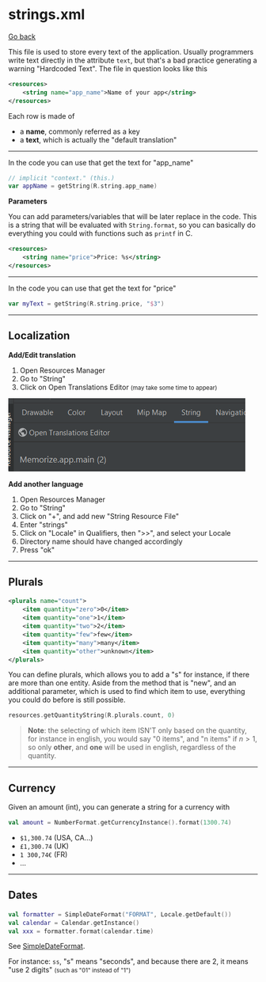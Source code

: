 # strings.xml

[Go back](../index.md#resources)

<div class="row row-cols-md-2 mx-0"><div>

This file is used to store every text of the application. Usually programmers write text directly in the attribute `text`, but that's a bad practice generating a warning "Hardcoded Text". The file in question looks like this

```xml
<resources>
    <string name="app_name">Name of your app</string>
</resources>
```

Each row is made of

* a **name**, commonly referred as a key
* a **text**, which is actually the "default translation"

<hr>

In the code you can use that get the text for "app_name"

```kotlin
// implicit "context." (this.)
var appName = getString(R.string.app_name)
```
</div><div>

**Parameters**

You can add parameters/variables that will be later replace in the code. This is a string that will be evaluated with `String.format`, so you can basically do everything you could with functions such as `printf` in C.

```xml
<resources>
    <string name="price">Price: %s</string>
</resources>
```

<hr>

In the code you can use that get the text for "price"

```kotlin
var myText = getString(R.string.price, "$3")
```
</div></div>

<hr class="sl">

## Localization

<div class="row row-cols-md-2 mx-0"><div>

**Add/Edit translation**

1. Open Resources Manager
2. Go to "String"
3. Click on Open Translations Editor <small>(may take some time to appear)</small>

![Open Translations Editor](../_images/OpenTranslationsEditor.png)

</div><div>

**Add another language**

1. Open Resources Manager
2. Go to "String"
3. Click on "+", and add new "String Resource File"
4. Enter "strings"
5. Click on "Locale" in Qualifiers, then ">>", and select your Locale
6. Directory name should have changed accordingly
7. Press "ok"

</div></div>

<hr class="sr">

## Plurals

<div class="row row-cols-md-2"><div>

```xml
<plurals name="count">
    <item quantity="zero">0</item>
    <item quantity="one">1</item>
    <item quantity="two">2</item>
    <item quantity="few">few</item>
    <item quantity="many">many</item>
    <item quantity="other">unknown</item>
</plurals>
```
</div><div>

You can define plurals, which allows you to add a "s" for instance, if there are more than one entity. Aside from the method that is "new", and an additional parameter, which is used to find which item to use, everything you could do before is still possible.

```kotlin
resources.getQuantityString(R.plurals.count, 0)
```

> **Note**: the selecting of which item ISN'T only based on the quantity, for instance in english, you would say "0 items", and "n items" if $n \gt 1$, so only **other**, and **one** will be used in english, regardless of the quantity.
</div></div>


<hr class="sl">

## Currency

<div class="row row-cols-md-2 mx-0"><div>

Given an amount (int), you can generate a string for a currency with

```kotlin
val amount = NumberFormat.getCurrencyInstance().format(1300.74)
```
</div><div>

* `$1,300.74` (USA, CA...)
* `£1,300.74` (UK)
* `1 300,74€` (FR)
* ...
</div></div>

<hr class="sr">

## Dates

<div class="row row-cols-md-2"><div>

```kotlin
val formatter = SimpleDateFormat("FORMAT", Locale.getDefault())
val calendar = Calendar.getInstance()
val xxx = formatter.format(calendar.time)
```
</div><div class="align-self-center">

See [SimpleDateFormat](https://developer.android.com/reference/java/text/SimpleDateFormat#date-and-time-patterns).

For instance: `ss`, "s" means "seconds", and because there are 2,  it means "use 2 digits" <small>(such as "01" instead of "1")</small>
</div></div>